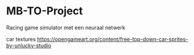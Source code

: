 # MB-TO-Project
Racing game simulator met een neuraal netwerk

car textures
https://opengameart.org/content/free-top-down-car-sprites-by-unlucky-studio
